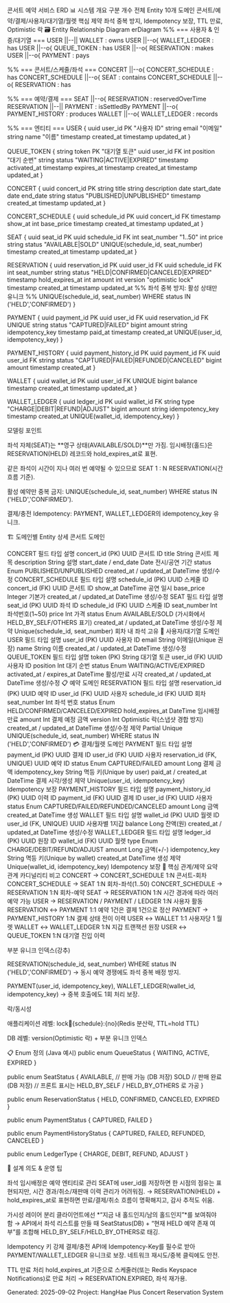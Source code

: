 콘서트 예약 서비스 ERD
📊 시스템 개요
구분	개수
전체 Entity	10개
도메인	콘서트/예약/결제/사용자/대기열/월렛
핵심 제약	좌석 중복 방지, Idempotency 보장, TTL 만료, Optimistic 락
🗃️ Entity Relationship Diagram
erDiagram
%% === 사용자 & 인증/대기열 ===
USER ||--|| WALLET : owns
USER ||--o{ WALLET_LEDGER : has
USER ||--o{ QUEUE_TOKEN : has
USER ||--o{ RESERVATION : makes
USER ||--o{ PAYMENT : pays

%% === 콘서트/스케줄/좌석 ===
CONCERT ||--o{ CONCERT_SCHEDULE : has
CONCERT_SCHEDULE ||--o{ SEAT : contains
CONCERT_SCHEDULE ||--o{ RESERVATION : has

%% === 예약/결제 ===
SEAT ||--o{ RESERVATION : reservedOverTime
RESERVATION ||--|| PAYMENT : isSettledBy
PAYMENT ||--o{ PAYMENT_HISTORY : produces
WALLET ||--o{ WALLET_LEDGER : records

%% === 엔티티 ===
USER {
uuid user_id PK "사용자 ID"
string email "이메일"
string name "이름"
timestamp created_at
timestamp updated_at
}

QUEUE_TOKEN {
string token PK "대기열 토큰"
uuid user_id FK
int position "대기 순번"
string status "WAITING|ACTIVE|EXPIRED"
timestamp activated_at
timestamp expires_at
timestamp created_at
timestamp updated_at
}

CONCERT {
uuid concert_id PK
string title
string description
date start_date
date end_date
string status "PUBLISHED|UNPUBLISHED"
timestamp created_at
timestamp updated_at
}

CONCERT_SCHEDULE {
uuid schedule_id PK
uuid concert_id FK
timestamp show_at
int base_price
timestamp created_at
timestamp updated_at
}

SEAT {
uuid seat_id PK
uuid schedule_id FK
int seat_number "1..50"
int price
string status "AVAILABLE|SOLD"
UNIQUE(schedule_id, seat_number)
timestamp created_at
timestamp updated_at
}

RESERVATION {
uuid reservation_id PK
uuid user_id FK
uuid schedule_id FK
int seat_number
string status "HELD|CONFIRMED|CANCELED|EXPIRED"
timestamp hold_expires_at
int amount
int version "optimistic lock"
timestamp created_at
timestamp updated_at
%% 좌석 중복 방지: 활성 상태만 유니크
%% UNIQUE(schedule_id, seat_number) WHERE status IN ('HELD','CONFIRMED')
}

PAYMENT {
uuid payment_id PK
uuid user_id FK
uuid reservation_id FK UNIQUE
string status "CAPTURED|FAILED"
bigint amount
string idempotency_key
timestamp paid_at
timestamp created_at
UNIQUE(user_id, idempotency_key)
}

PAYMENT_HISTORY {
uuid payment_history_id PK
uuid payment_id FK
uuid user_id FK
string status "CAPTURED|FAILED|REFUNDED|CANCELED"
bigint amount
timestamp created_at
}

WALLET {
uuid wallet_id PK
uuid user_id FK UNIQUE
bigint balance
timestamp created_at
timestamp updated_at
}

WALLET_LEDGER {
uuid ledger_id PK
uuid wallet_id FK
string type "CHARGE|DEBIT|REFUND|ADJUST"
bigint amount
string idempotency_key
timestamp created_at
UNIQUE(wallet_id, idempotency_key)
}


모델링 포인트

좌석 자체(SEAT)는 **영구 상태(AVAILABLE/SOLD)**만 가짐.
임시배정(홀드)은 RESERVATION(HELD) 레코드와 hold_expires_at로 표현.

같은 좌석이 시간이 지나 여러 번 예약될 수 있으므로 SEAT 1 : N RESERVATION(시간 흐름 기준).

활성 예약만 중복 금지: UNIQUE(schedule_id, seat_number) WHERE status IN ('HELD','CONFIRMED').

결제/충전 Idempotency: PAYMENT, WALLET_LEDGER의 idempotency_key 유니크.

🏗️ 도메인별 Entity 상세
콘서트 도메인

CONCERT
필드	타입	설명
concert_id (PK)	UUID	콘서트 ID
title	String	콘서트 제목
description	String	설명
start_date / end_date	Date	전시/공연 기간
status	Enum	PUBLISHED/UNPUBLISHED
created_at / updated_at	DateTime	생성/수정
CONCERT_SCHEDULE
필드	타입	설명
schedule_id (PK)	UUID	스케줄 ID
concert_id (FK)	UUID	콘서트 ID
show_at	DateTime	공연 일시
base_price	Integer	기본가
created_at / updated_at	DateTime	생성/수정
SEAT
필드	타입	설명
seat_id (PK)	UUID	좌석 ID
schedule_id (FK)	UUID	스케줄 ID
seat_number	Int	좌석번호(1~50)
price	Int	가격
status	Enum	AVAILABLE/SOLD (가시화에서 HELD_BY_SELF/OTHERS 표기)
created_at / updated_at	DateTime	생성/수정
제약	Unique(schedule_id, seat_number)	회차 내 좌석 고유
👤 사용자/대기열 도메인
USER
필드	타입	설명
user_id (PK)	UUID	사용자 ID
email	String	이메일(Unique 권장)
name	String	이름
created_at / updated_at	DateTime	생성/수정
QUEUE_TOKEN
필드	타입	설명
token (PK)	String	대기열 토큰
user_id (FK)	UUID	사용자 ID
position	Int	대기 순번
status	Enum	WAITING/ACTIVE/EXPIRED
activated_at / expires_at	DateTime	활성/만료 시각
created_at / updated_at	DateTime	생성/수정
📋 예약 도메인
RESERVATION
필드	타입	설명
reservation_id (PK)	UUID	예약 ID
user_id (FK)	UUID	사용자
schedule_id (FK)	UUID	회차
seat_number	Int	좌석 번호
status	Enum	HELD/CONFIRMED/CANCELED/EXPIRED
hold_expires_at	DateTime	임시배정 만료
amount	Int	결제 예정 금액
version	Int	Optimistic 락(스냅샷 경합 방지)
created_at / updated_at	DateTime	생성/수정
제약	Partial Unique	UNIQUE(schedule_id, seat_number) WHERE status IN ('HELD','CONFIRMED')
💳 결제/월렛 도메인
PAYMENT
필드	타입	설명
payment_id (PK)	UUID	결제 ID
user_id (FK)	UUID	사용자
reservation_id (FK, UNIQUE)	UUID	예약 ID
status	Enum	CAPTURED/FAILED
amount	Long	결제 금액
idempotency_key	String	멱등 키(Unique by user)
paid_at / created_at	DateTime	결제 시각/생성
제약	Unique(user_id, idempotency_key)	Idempotency 보장
PAYMENT_HISTORY
필드	타입	설명
payment_history_id (PK)	UUID	이력 ID
payment_id (FK)	UUID	결제 ID
user_id (FK)	UUID	사용자
status	Enum	CAPTURED/FAILED/REFUNDED/CANCELED
amount	Long	금액
created_at	DateTime	생성
WALLET
필드	타입	설명
wallet_id (PK)	UUID	월렛 ID
user_id (FK, UNIQUE)	UUID	사용자별 1지갑
balance	Long	잔액(원)
created_at / updated_at	DateTime	생성/수정
WALLET_LEDGER
필드	타입	설명
ledger_id (PK)	UUID	원장 ID
wallet_id (FK)	UUID	월렛
type	Enum	CHARGE/DEBIT/REFUND/ADJUST
amount	Long	금액(+/-)
idempotency_key	String	멱등 키(Unique by wallet)
created_at	DateTime	생성
제약	Unique(wallet_id, idempotency_key)	Idempotency 보장
🔗 핵심 관계/제약 요약
관계	카디널리티	비고
CONCERT → CONCERT_SCHEDULE	1:N	콘서트-회차
CONCERT_SCHEDULE → SEAT	1:N	회차-좌석(1..50)
CONCERT_SCHEDULE → RESERVATION	1:N	회차-예약
SEAT → RESERVATION	1:N	시간 경과에 따라 여러 예약 가능
USER → RESERVATION / PAYMENT / LEDGER	1:N	사용자 활동
RESERVATION ↔ PAYMENT	1:1	예약 1건은 결제 1건으로 정산
PAYMENT → PAYMENT_HISTORY	1:N	결제 상태 전이 이력
USER ↔ WALLET	1:1	사용자당 1 월렛
WALLET ↔ WALLET_LEDGER	1:N	지갑 트랜잭션 원장
USER ↔ QUEUE_TOKEN	1:N	대기열 진입 이력

부분 유니크 인덱스(강추)

RESERVATION(schedule_id, seat_number) WHERE status IN ('HELD','CONFIRMED')
→ 동시 예약 경쟁에도 좌석 중복 배정 방지.

PAYMENT(user_id, idempotency_key), WALLET_LEDGER(wallet_id, idempotency_key)
→ 중복 호출에도 1회 처리 보장.

락/동시성

애플리케이션 레벨: lock:seat:{schedule}:{no}(Redis 분산락, TTL=hold TTL)

DB 레벨: version(Optimistic 락) + 부분 유니크 인덱스

📋 Enum 정의 (Java 예시)
public enum QueueStatus { WAITING, ACTIVE, EXPIRED }

public enum SeatStatus {
AVAILABLE,  // 판매 가능 (DB 저장)
SOLD        // 판매 완료 (DB 저장)
// 프론트 표시는 HELD_BY_SELF / HELD_BY_OTHERS 로 가공
}

public enum ReservationStatus { HELD, CONFIRMED, CANCELED, EXPIRED }

public enum PaymentStatus { CAPTURED, FAILED }

public enum PaymentHistoryStatus { CAPTURED, FAILED, REFUNDED, CANCELED }

public enum LedgerType { CHARGE, DEBIT, REFUND, ADJUST }

🧭 설계 의도 & 운영 팁

좌석 임시배정은 예약 엔티티로 관리
SEAT에 user_id를 저장하면 한 시점의 점유는 표현되지만, 시간 경과/취소/재판매 이력 관리가 어려워짐.
→ RESERVATION(HELD) + hold_expires_at로 표현하면 만료/결제/취소 흐름이 명확해지고, 감사 추적도 쉬움.

가시성 레이어 분리
클라이언트에선 *“지금 내 홀드인지/남의 홀드인지”*를 보여줘야 함 → API에서 좌석 리스트를 만들 때
SeatStatus(DB) + “현재 HELD 예약 존재 여부”를 조합해 HELD_BY_SELF/HELD_BY_OTHERS로 태깅.

Idempotency 키 강제
결제/충전 API에 Idempotency-Key를 필수로 받아 PAYMENT/WALLET_LEDGER 유니크로 보장.
네트워크 재시도/중복 클릭에도 안전.

TTL 만료 처리
hold_expires_at 기준으로 스케줄러(또는 Redis Keyspace Notifications)로 만료 처리 → RESERVATION.EXPIRED, 좌석 재가용.

Generated: 2025-09-02
Project: HangHae Plus Concert Reservation System